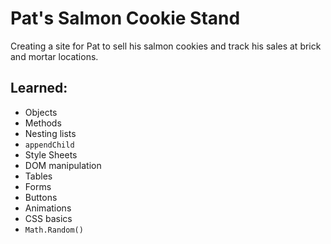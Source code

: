 # Pat's Salmon Cookie Stand

Creating a site for Pat to sell his salmon cookies and track his sales at brick and mortar locations.

## Learned:
- Objects
- Methods
- Nesting lists
- `appendChild`
- Style Sheets
- DOM manipulation
- Tables
- Forms
- Buttons
- Animations
- CSS basics
- `Math.Random()`

